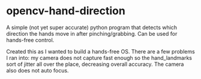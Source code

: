 # opencv-hand-direction
A simple (not yet super accurate) python program that detects which direction the hands move in after pinching/grabbing. Can be used for hands-free control.

Created this as I wanted to build a hands-free OS. There are a few problems I ran into: my camera does not capture fast enough so the hand_landmarks sort of jitter all over the place,
decreasing overall accuracy. The camera also does not auto focus.

